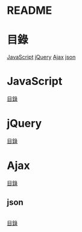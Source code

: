 # README

# 目錄
[JavaScript](#JavaScript)
[jQuery](#jQuery)
[Ajax](#Ajax)
[json](#json)

# JavaScript


[目錄](#目錄)

# jQuery 


[目錄](#目錄)

# Ajax


[目錄](#目錄)

## json


~~~

~~~

[目錄](#目錄)
